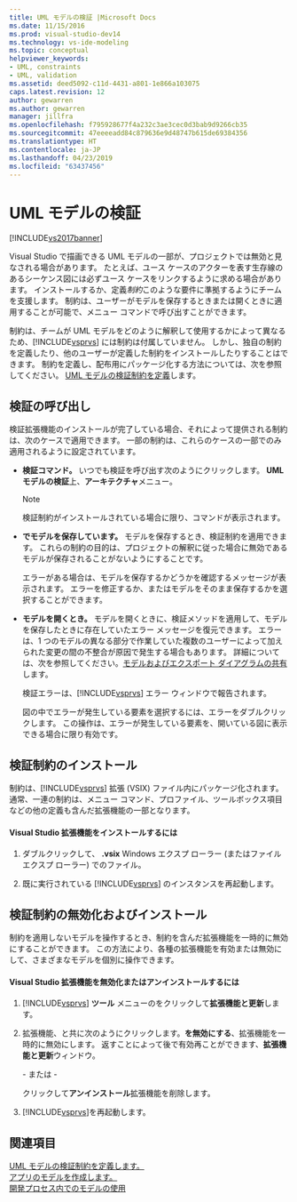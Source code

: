 ```yaml
---
title: UML モデルの検証 |Microsoft Docs
ms.date: 11/15/2016
ms.prod: visual-studio-dev14
ms.technology: vs-ide-modeling
ms.topic: conceptual
helpviewer_keywords:
- UML, constraints
- UML, validation
ms.assetid: deed5092-c11d-4431-a801-1e866a103075
caps.latest.revision: 12
author: gewarren
ms.author: gewarren
manager: jillfra
ms.openlocfilehash: f795928677f4a232c3ae3cec0d3bab9d9266cb35
ms.sourcegitcommit: 47eeeeadd84c879636e9d48747b615de69384356
ms.translationtype: HT
ms.contentlocale: ja-JP
ms.lasthandoff: 04/23/2019
ms.locfileid: "63437456"
---
```

# <a name="validate-your-uml-model"></a>UML モデルの検証
[!INCLUDE[vs2017banner](../includes/vs2017banner.md)]

Visual Studio で描画できる UML モデルの一部が、プロジェクトでは無効と見なされる場合があります。 たとえば、ユース ケースのアクターを表す生存線のあるシーケンス図には必ずユース ケースをリンクするように求める場合があります。 インストールするか、定義*制約*このような要件に準拠するようにチームを支援します。 制約は、ユーザーがモデルを保存するときまたは開くときに適用することが可能で、メニュー コマンドで呼び出すことができます。  
  
 制約は、チームが UML モデルをどのように解釈して使用するかによって異なるため、[!INCLUDE[vsprvs](../includes/vsprvs-md.md)] には制約は付属していません。 しかし、独自の制約を定義したり、他のユーザーが定義した制約をインストールしたりすることはできます。 制約を定義し、配布用にパッケージ化する方法については、次を参照してください。 [UML モデルの検証制約を定義](../modeling/define-validation-constraints-for-uml-models.md)します。  
  
## <a name="invoking-validation"></a>検証の呼び出し  
 検証拡張機能のインストールが完了している場合、それによって提供される制約は、次のケースで適用できます。 一部の制約は、これらのケースの一部でのみ適用されるように設定されています。  
  
- **検証コマンド。** いつでも検証を呼び出す次のようにクリックします。 **UML モデルの検証**上、**アーキテクチャ**メニュー。  
  
  > [!NOTE]
  > 検証制約がインストールされている場合に限り、コマンドが表示されます。  
  
- **でモデルを保存しています。** モデルを保存するとき、検証制約を適用できます。 これらの制約の目的は、プロジェクトの解釈に従った場合に無効であるモデルが保存されることがないようにすることです。  
  
   エラーがある場合は、モデルを保存するかどうかを確認するメッセージが表示されます。 エラーを修正するか、またはモデルをそのまま保存するかを選択することができます。  
  
- **モデルを開くとき。** モデルを開くときに、検証メソッドを適用して、モデルを保存したときに存在していたエラー メッセージを復元できます。 エラーは、1 つのモデルの異なる部分で作業していた複数のユーザーによって加えられた変更の間の不整合が原因で発生する場合もあります。 詳細については、次を参照してください。[モデルおよびエクスポート ダイアグラムの共有](../modeling/share-models-and-exporting-diagrams.md)します。  
  
  検証エラーは、[!INCLUDE[vsprvs](../includes/vsprvs-md.md)] エラー ウィンドウで報告されます。  
  
  図の中でエラーが発生している要素を選択するには、エラーをダブルクリックします。 この操作は、エラーが発生している要素を、開いている図に表示できる場合に限り有効です。  
  
## <a name="installing-validation-constraints"></a>検証制約のインストール  
 制約は、[!INCLUDE[vsprvs](../includes/vsprvs-md.md)] 拡張 (VSIX) ファイル内にパッケージ化されます。 通常、一連の制約は、メニュー コマンド、プロファイル、ツールボックス項目などの他の定義も含んだ拡張機能の一部となります。  
  
#### <a name="to-install-a-visual-studio-extension"></a>Visual Studio 拡張機能をインストールするには  
  
1. ダブルクリックして、 **.vsix** Windows エクスプ ローラー (またはファイル エクスプ ローラー) でのファイル。  
  
2. 既に実行されている [!INCLUDE[vsprvs](../includes/vsprvs-md.md)] のインスタンスを再起動します。  
  
## <a name="disabling-and-uninstalling-validation-constraints"></a>検証制約の無効化およびインストール  
 制約を適用しないモデルを操作するとき、制約を含んだ拡張機能を一時的に無効にすることができます。 この方法により、各種の拡張機能を有効または無効にして、さまざまなモデルを個別に操作できます。  
  
#### <a name="to-disable-or-uninstall-a-visual-studio-extension"></a>Visual Studio 拡張機能を無効化またはアンインストールするには  
  
1. [!INCLUDE[vsprvs](../includes/vsprvs-md.md)] **ツール** メニューのをクリックして**拡張機能と更新**します。  
  
2. 拡張機能、と共に次のようにクリックします。**を無効にする**、拡張機能を一時的に無効にします。 返すことによって後で有効再ことができます、**拡張機能と更新**ウィンドウ。  
  
     \- または -  
  
     クリックして**アンインストール**拡張機能を削除します。  
  
3. [!INCLUDE[vsprvs](../includes/vsprvs-md.md)]を再起動します。  
  
## <a name="see-also"></a>関連項目  
 [UML モデルの検証制約を定義します。](../modeling/define-validation-constraints-for-uml-models.md)   
 [アプリのモデルを作成します。](../modeling/create-models-for-your-app.md)   
 [開発プロセス内でのモデルの使用](../modeling/use-models-in-your-development-process.md)
